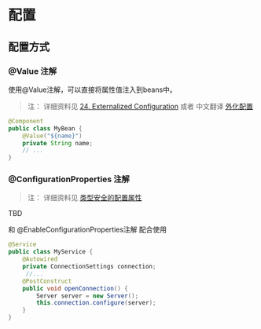 配置
========

## 配置方式

### @Value 注解

使用@Value注解，可以直接将属性值注入到beans中。

> 注： 详细资料见 [24. Externalized Configuration](http://docs.spring.io/spring-boot/docs/current/reference/html/boot-features-external-config.html) 或者 中文翻译 [外化配置](https://qbgbook.gitbooks.io/spring-boot-reference-guide-zh/content/IV.%20Spring%20Boot%20features/23.%20Externalized%20Configuration.html)

```java
@Component
public class MyBean {
    @Value("${name}")
    private String name;
    // ...
}
```


### @ConfigurationProperties 注解

> 注： 详细资料见 [类型安全的配置属性](https://qbgbook.gitbooks.io/spring-boot-reference-guide-zh/content/IV.%20Spring%20Boot%20features/23.7.%20Typesafe%20Configuration%20Properties.html)

TBD

和 @EnableConfigurationProperties注解 配合使用

```java
@Service
public class MyService {
    @Autowired
    private ConnectionSettings connection;
     //...
    @PostConstruct
    public void openConnection() {
        Server server = new Server();
        this.connection.configure(server);
    }
}
```




